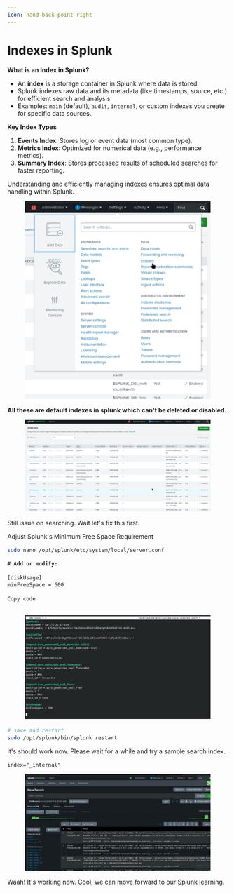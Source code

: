 ```yaml
---
icon: hand-back-point-right
---
```


# Indexes in Splunk

**What is an Index in Splunk?**

* An **index** is a storage container in Splunk where data is stored.
* Splunk indexes raw data and its metadata (like timestamps, source, etc.) for efficient search and analysis.
* Examples: `main` (default), `audit`, `internal`, or custom indexes you create for specific data sources.

**Key Index Types**

1. **Events Index**: Stores log or event data (most common type).
2. **Metrics Index**: Optimized for numerical data (e.g., performance metrics).
3. **Summary Index**: Stores processed results of scheduled searches for faster reporting.

Understanding and efficiently managing indexes ensures optimal data handling within Splunk.

<figure><img src="../../../.gitbook/assets/image (7) (1).png" alt=""><figcaption></figcaption></figure>

**All these are default indexes in splunk which can't be deleted or disabled.**

<figure><img src="../../../.gitbook/assets/image (1) (1) (1) (1) (1) (1).png" alt=""><figcaption></figcaption></figure>

Still issue on searching. Wait let's fix this first.&#x20;

Adjust Splunk's Minimum Free Space Requirement

```bash
sudo nano /opt/splunk/etc/system/local/server.conf

```

<pre class="language-bash"><code class="lang-bash"><strong># Add or modify:
</strong>
[diskUsage]
minFreeSpace = 500

Copy code

</code></pre>

<figure><img src="../../../.gitbook/assets/image (2) (1) (1) (1) (1) (1).png" alt=""><figcaption></figcaption></figure>

```bash
# save and restart
sudo /opt/splunk/bin/splunk restart

```

It's should work now. Please wait for a while and try a sample search index.

```
index="_internal"
```



<figure><img src="../../../.gitbook/assets/image (4) (1) (1) (1) (1).png" alt=""><figcaption></figcaption></figure>

Waah! It's working now. Cool, we can move forward to our Splunk learning.

